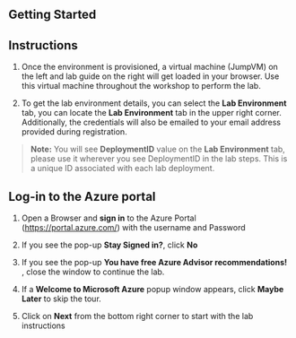 ## **Getting Started**

## Instructions

1. Once the environment is provisioned, a virtual machine (JumpVM) on the left and lab guide on the right will get loaded in your browser. Use this virtual machine throughout the workshop to perform the lab.

2. To get the lab environment details, you can select the **Lab Environment** tab, you can locate the **Lab Environment** tab in the upper right corner. Additionally, the credentials will also be emailed to your email address provided during registration.

>**Note:** You will see **DeploymentID** value on the **Lab Environment** tab, please use it wherever you see DeploymentID in the lab steps. This is a unique ID associated with each lab deployment. 
 
## Log-in to the Azure portal

1. Open a Browser and **sign in** to the Azure Portal (<https://portal.azure.com/>) with the username **<inject key="AzureAdUserEmail" />** and Password **<inject key="AzureAdUserPassword" />** 

2. If you see the pop-up  **Stay Signed in?**, click **No**

3. If you see the pop-up **You have free Azure Advisor recommendations!** , close the window to continue the lab. 

4. If a **Welcome to Microsoft Azure** popup window appears, click **Maybe Later** to skip the tour.

5. Click on **Next** from the bottom right corner to start with the lab instructions
